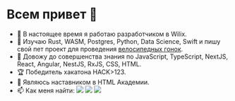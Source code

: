 # Всем привет 👋
- 🔭 В настоящее время я работаю разработчиком в Wilix.
- 🌱 Изучаю Rust, WASM, Postgres, Python, Data Science, Swift и пишу свой пет проект для проведения <a target="_blank" href="https://be-clocked.web.app/">велосипедных гонок</a>.
- 💪 Довожу до совершенства знания по JavaScript, TypeScript, NextJS, React, Angular, NestJS, RxJS, CSS, HTML.
- 🏆 Победитель хакатона HACK>123.
- 🏫 Являюсь наставником в HTML Академии.
- 📫 Как меня найти:
<a target="_blank" href="https://t.me/avkoltovich"><img src="https://img.shields.io/badge/Telegram-000000?style=plastic&logo=Telegram&labelColor=black"/></a>
<a target="_blank" href="mailto:avkoltovich@gmail.com"><img src="https://img.shields.io/badge/Gmail-000000?style=plastic&logo=Gmail&labelColor=black"/></a>
<a target="_blank" href="https://www.codewars.com/users/avkoltovich"><img src="https://www.codewars.com/users/avkoltovich/badges/micro"/></a><br>

<!--
**avkoltovich/avkoltovich** is a ✨ _special_ ✨ repository because its `README.md` (this file) appears on your GitHub profile.

Here are some ideas to get you started:

- 🔭 I’m currently working on ...
- 🌱 I’m currently learning ...
- 👯 I’m looking to collaborate on ...
- 🤔 I’m looking for help with ...
- 💬 Ask me about ...
- 📫 How to reach me: ...
- 😄 Pronouns: ...
- ⚡ Fun fact: ...
-->

